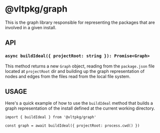 # @vltpkg/graph

This is the graph library responsible for representing the packages
that are involved in a given install.

## API

### `async buildIdeal({ projectRoot: string }): Promise<Graph>`

This method returns a new `Graph` object, reading from the `package.json`
file located at `projectRoot` dir and building up the graph representation
of nodes and edges from the files read from the local file system.

## USAGE

Here's a quick example of how to use the `buildIdeal` method that
builds a graph representation of the install defined at the current working
directory.

```
import { buildIdeal } from '@vltpkg/graph'

const graph = await buildIdeal({ projectRoot: process.cwd() })
```
